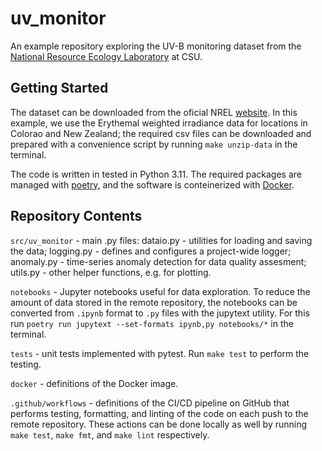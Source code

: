# uv_monitor

An example repository exploring the UV-B monitoring dataset from the [National Resource Ecology Laboratory](https://www.nrel.colostate.edu/) at CSU.


## Getting Started

The dataset can be downloaded from the oficial NREL [website](https://uvb.nrel.colostate.edu/UVB/data-sets-download/). In this example, we use the Erythemal weighted irradiance data for locations in Colorao and New Zealand; the required csv files can be downloaded and prepared with a convenience script by running `make unzip-data` in the terminal.

The code is written in tested in Python 3.11. The required packages are managed with [poetry](https://python-poetry.org/), and the software is conteinerized with [Docker](https://www.docker.com/).


## Repository Contents

`src/uv_monitor` - main .py files:
dataio.py - utilities for loading and saving the data;
logging.py - defines and configures a project-wide logger;
anomaly.py - time-series anomaly detection for data quality assesment;
utils.py - other helper functions, e.g. for plotting.

`notebooks` - Jupyter notebooks useful for data exploration. To reduce the amount of data stored in the remote repository, the notebooks can be converted from `.ipynb` format to `.py` files with the jupytext utility. For this run ```poetry run jupytext --set-formats ipynb,py notebooks/*``` in the terminal.

`tests` - unit tests implemented with pytest. Run `make test` to perform the testing.

`docker` - definitions of the Docker image.

`.github/workflows` - definitions of the CI/CD pipeline on GitHub that performs testing, formatting, and linting of the code on each push to the remote repository. These actions can be done locally as well by running `make test`, `make fmt`, and `make lint` respectively.
